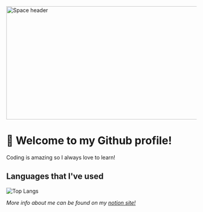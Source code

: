 <img src="https://images.unsplash.com/photo-1451187580459-43490279c0fa?ixid=MnwxMjA3fDB8MHxwaG90by1wYWdlfHx8fGVufDB8fHx8&ixlib=rb-1.2.1&auto=format&fit=crop&w=2072&q=80" alt="Space header" width="1000" height="300">

# 👋 Welcome to my Github profile!
Coding is amazing so I always love to learn!

## Languages that I've used
![Top Langs](https://github-readme-stats.vercel.app/api/top-langs/?username=JordanCautious&hide_progress=true&theme=gotham)





*More info about me can be found on my  <a href="https://jordanh.notion.site/">notion site!</a>*
